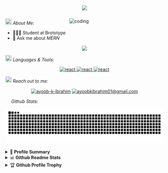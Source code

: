 <h1 align="center">
    <img src="https://readme-typing-svg.herokuapp.com/?font=Righteous&size=35&center=true&vCenter=true&width=500&height=70&color=5f1885F&duration=4000&lines=Hi+There!+%F0%9F%91%8B;+I%27m+SINAN+TK🚀;" />
</h1>
 <!--- <h3 align="center"></h3> --->

<img align="right" alt="coding" width="300" src="https://media.giphy.com/media/DbXSzkKLzy96e3uukf/giphy.gif">


 <img src="https://media.giphy.com/media/WUlplcMpOCEmTGBtBW/giphy.gif" width="20" height="20"> *About Me:*
- 👨🏻‍💻 Student at Brototype
- 💬 Ask me about *MERN*



<p align="center">
   <img align="center" src="https://github-readme-streak-stats.herokuapp.com/?user=Sinan-TK&theme=radical"/>
</p>

 <img src="https://media.giphy.com/media/j2pOGeGYKe2xCCKwfi/giphy.gif" width="20" height="20"> *Languages & Tools:*

<p align="center"> 
<a href="https://dart.dev/overview" target="_blank"><img src="https://cdn.jsdelivr.net/gh/devicons/devicon/icons/dart/dart-original.svg" alt="react" width="40" height="40"/> </a>
<a href="https://docs.flutter.dev/" target="_blank"><img src="https://cdn.jsdelivr.net/gh/devicons/devicon/icons/flutter/flutter-original.svg" alt="react" width="40" height="40"/> </a>
<a href="https://firebase.google.com/docs" target="_blank"><img src="https://cdn.worldvectorlogo.com/logos/firebase-1.svg" alt="react" width="40" height="40"/> </a>
</p>

 <img src="https://media.giphy.com/media/LnQjpWaON8nhr21vNW/giphy.gif" width="20" height="20"> *Reach out to me:* 

<p align="center">
<a href="https://www.linkedin.com/in/ayoob-k-ibrahim" target="_blank"><img align="center" src="https://img.shields.io/badge/-LinkedIn-0e76a8?style=flat-square&logo=Linkedin&logoColor=white" alt="ayoob-k-ibrahim" /></a>
<a href="mailto:ayoobkibrahim01@gmail.com" target="_blank"><img align="center" src="https://img.shields.io/badge/-Gmail-EA4335?style=flat-square&logo=Gmail&logoColor=white" alt="ayoobkibrahim01@gmail.com" /></a>


 
<img src="https://media.giphy.com/media/c8knYYZ5vzC8V6tpMI/giphy.gif" width="15" height="15"> *Github Stats:*
<div align="center">
<picture>
  <source media="(prefers-color-scheme: dark)" srcset="https://raw.githubusercontent.com/Ayoobkibrahim/Ayoobkibrahim/output/github-contribution-grid-snake-dark.svg">
  <source media="(prefers-color-scheme: light)" srcset="https://raw.githubusercontent.com/Ayoobkibrahim/Ayoobkibrahim/output/github-contribution-grid-snake.svg">
  <img alt="github contribution grid snake animation" src="https://raw.githubusercontent.com/Ayoobkibrahim/Ayoobkibrahim/output/github-contribution-grid-snake.svg">
</picture>

</div>
<br />
<details>
  <summary>📜 <b>Profile Summary</b></summary>
  <a align="center" href="https://github.com/Ayoobkibrahim?tab=repositories">
    <p align="center">
      <img src="https://github-profile-summary-cards.vercel.app/api/cards/profile-details?username=Ayoobkibrahim&theme=github_dark" alt="my github stats"/>&nbsp;
    </p>
  </a>
</details>


<details>
  <summary>📊 <b>Github Readme Stats</b></summary>
  <br />
  <p align="center">
    <a href="https://github.com/Ayoobkibrahim">
      <img align="center" width="430" src="https://github-readme-stats.vercel.app/api?username=Ayoobkibrahim&layout=compact&theme=radical&langs_count=6" />
    </a>
  </p>
</details>


<details>
  <summary>🏆 <b>Github Profile Trophy</b></summary>
  <br />
  <p align="center">
    <a href="https://github.com/Sinan-TK">
      <img src="https://github-profile-trophy.vercel.app/?username=Sinan-TK&column=8&theme=darkhub"/>
    </a>
  </p>
</details>
